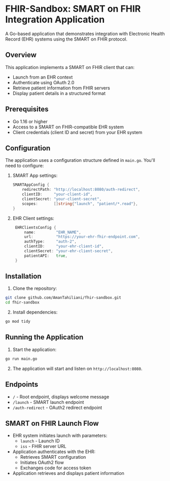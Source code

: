 # FHIR-Sandbox: SMART on FHIR Integration Application

A Go-based application that demonstrates integration with Electronic Health Record (EHR) systems using the SMART on FHIR protocol.

## Overview

This application implements a SMART on FHIR client that can:
- Launch from an EHR context
- Authenticate using OAuth 2.0
- Retrieve patient information from FHIR servers
- Display patient details in a structured format

## Prerequisites

- Go 1.16 or higher
- Access to a SMART on FHIR-compatible EHR system
- Client credentials (client ID and secret) from your EHR system

## Configuration

The application uses a configuration structure defined in `main.go`. You'll need to configure:

1. SMART App settings:
   ```go
   SMARTAppConfig {
       redirectPath: "http://localhost:8080/auth-redirect",
       clientID:     "your-client-id",
       clientSecret: "your-client-secret",
       scopes:       []string{"launch", "patient/*.read"},
   }
2. EHR Client settings:
   ```go
    EHRClientsConfig {
        name:         "EHR_NAME",
        url:          "https://your-ehr-fhir-endpoint.com",
        authType:     "auth-2",
        clientID:     "your-ehr-client-id",
        clientSecret: "your-ehr-client-secret",
        patientAPI:   true,
    }
    ```
## Installation

1. Clone the repository:
```bash
git clone github.com/AmanTahiliani/fhir-sandbox.git
cd fhir-sandbox
```
2. Install dependencies:
```bash
go mod tidy
```

## Running the Application

1. Start the application:
```bash
go run main.go
```
2. The application will start and listen on `http://localhost:8080`.

## Endpoints
- `/` - Root endpoint, displays welcome message
- `/launch` - SMART launch endpoint
- `/auth-redirect` - OAuth2 redirect endpoint

## SMART on FHIR Launch Flow

- EHR system initiates launch with parameters:
    - `launch` - Launch ID
    - `iss` - FHIR server URL
- Application authenticates with the EHR:
    - Retrieves SMART configuration
    - Initiates OAuth2 flow
    - Exchanges code for access token
- Application retrieves and displays patient information

